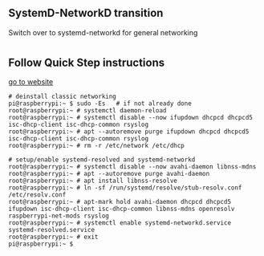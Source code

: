 ## SystemD-NetworkD transition
Switch over to systemd-networkd for general networking
#

## Follow Quick Step instructions

[go to website](https://raspberrypi.stackexchange.com/questions/108592/use-systemd-networkd-for-general-networking/108593#108593)


    # deinstall classic networking
    pi@raspberrypi:~ $ sudo -Es   # if not already done
    root@raspberrypi:~ # systemctl daemon-reload
    root@raspberrypi:~ # systemctl disable --now ifupdown dhcpcd dhcpcd5 isc-dhcp-client isc-dhcp-common rsyslog
    root@raspberrypi:~ # apt --autoremove purge ifupdown dhcpcd dhcpcd5 isc-dhcp-client isc-dhcp-common rsyslog
    root@raspberrypi:~ # rm -r /etc/network /etc/dhcp

    # setup/enable systemd-resolved and systemd-networkd
    root@raspberrypi:~ # systemctl disable --now avahi-daemon libnss-mdns
    root@raspberrypi:~ # apt --autoremove purge avahi-daemon
    root@raspberrypi:~ # apt install libnss-resolve
    root@raspberrypi:~ # ln -sf /run/systemd/resolve/stub-resolv.conf /etc/resolv.conf
    root@raspberrypi:~ # apt-mark hold avahi-daemon dhcpcd dhcpcd5 ifupdown isc-dhcp-client isc-dhcp-common libnss-mdns openresolv raspberrypi-net-mods rsyslog
    root@raspberrypi:~ # systemctl enable systemd-networkd.service systemd-resolved.service
    root@raspberrypi:~ # exit
    pi@raspberrypi:~ $


